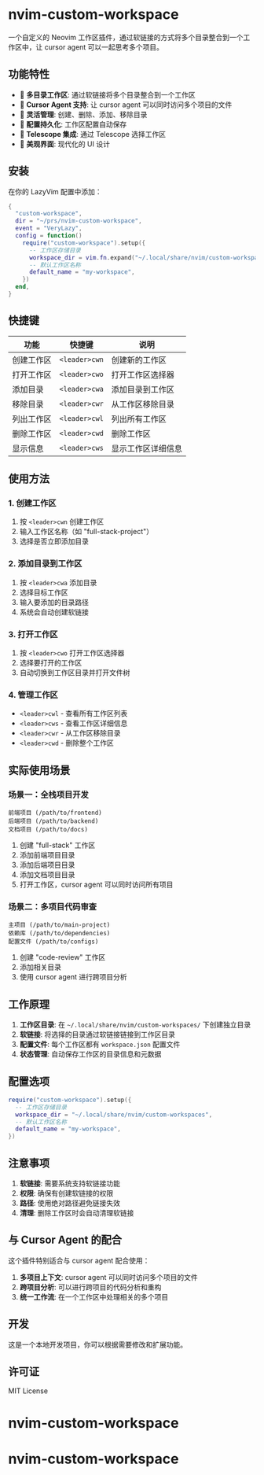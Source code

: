 # nvim-custom-workspace

一个自定义的 Neovim 工作区插件，通过软链接的方式将多个目录整合到一个工作区中，让 cursor agent 可以一起思考多个项目。

## 功能特性

- 🚀 **多目录工作区**: 通过软链接将多个目录整合到一个工作区
- 💬 **Cursor Agent 支持**: 让 cursor agent 可以同时访问多个项目的文件
- 🎯 **灵活管理**: 创建、删除、添加、移除目录
- 🔧 **配置持久化**: 工作区配置自动保存
- 📝 **Telescope 集成**: 通过 Telescope 选择工作区
- 🎨 **美观界面**: 现代化的 UI 设计

## 安装

在你的 LazyVim 配置中添加：

```lua
{
  "custom-workspace",
  dir = "~/prs/nvim-custom-workspace",
  event = "VeryLazy",
  config = function()
    require("custom-workspace").setup({
      -- 工作区存储目录
      workspace_dir = vim.fn.expand("~/.local/share/nvim/custom-workspaces"),
      -- 默认工作区名称
      default_name = "my-workspace",
    })
  end,
}
```

## 快捷键

| 功能 | 快捷键 | 说明 |
|------|--------|------|
| 创建工作区 | `<leader>cwn` | 创建新的工作区 |
| 打开工作区 | `<leader>cwo` | 打开工作区选择器 |
| 添加目录 | `<leader>cwa` | 添加目录到工作区 |
| 移除目录 | `<leader>cwr` | 从工作区移除目录 |
| 列出工作区 | `<leader>cwl` | 列出所有工作区 |
| 删除工作区 | `<leader>cwd` | 删除工作区 |
| 显示信息 | `<leader>cws` | 显示工作区详细信息 |

## 使用方法

### 1. 创建工作区

1. 按 `<leader>cwn` 创建工作区
2. 输入工作区名称（如 "full-stack-project"）
3. 选择是否立即添加目录

### 2. 添加目录到工作区

1. 按 `<leader>cwa` 添加目录
2. 选择目标工作区
3. 输入要添加的目录路径
4. 系统会自动创建软链接

### 3. 打开工作区

1. 按 `<leader>cwo` 打开工作区选择器
2. 选择要打开的工作区
3. 自动切换到工作区目录并打开文件树

### 4. 管理工作区

- `<leader>cwl` - 查看所有工作区列表
- `<leader>cws` - 查看工作区详细信息
- `<leader>cwr` - 从工作区移除目录
- `<leader>cwd` - 删除整个工作区

## 实际使用场景

### 场景一：全栈项目开发
```
前端项目 (/path/to/frontend)
后端项目 (/path/to/backend)
文档项目 (/path/to/docs)
```

1. 创建 "full-stack" 工作区
2. 添加前端项目目录
3. 添加后端项目目录
4. 添加文档项目目录
5. 打开工作区，cursor agent 可以同时访问所有项目

### 场景二：多项目代码审查
```
主项目 (/path/to/main-project)
依赖库 (/path/to/dependencies)
配置文件 (/path/to/configs)
```

1. 创建 "code-review" 工作区
2. 添加相关目录
3. 使用 cursor agent 进行跨项目分析

## 工作原理

1. **工作区目录**: 在 `~/.local/share/nvim/custom-workspaces/` 下创建独立目录
2. **软链接**: 将选择的目录通过软链接链接到工作区目录
3. **配置文件**: 每个工作区都有 `workspace.json` 配置文件
4. **状态管理**: 自动保存工作区的目录信息和元数据

## 配置选项

```lua
require("custom-workspace").setup({
  -- 工作区存储目录
  workspace_dir = "~/.local/share/nvim/custom-workspaces",
  -- 默认工作区名称
  default_name = "my-workspace",
})
```

## 注意事项

1. **软链接**: 需要系统支持软链接功能
2. **权限**: 确保有创建软链接的权限
3. **路径**: 使用绝对路径避免链接失效
4. **清理**: 删除工作区时会自动清理软链接

## 与 Cursor Agent 的配合

这个插件特别适合与 cursor agent 配合使用：

1. **多项目上下文**: cursor agent 可以同时访问多个项目的文件
2. **跨项目分析**: 可以进行跨项目的代码分析和重构
3. **统一工作流**: 在一个工作区中处理相关的多个项目

## 开发

这是一个本地开发项目，你可以根据需要修改和扩展功能。

## 许可证

MIT License
# nvim-custom-workspace
# nvim-custom-workspace
